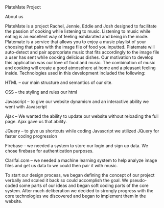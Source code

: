 PlateMate Project

About us

PlateMate is a project Rachel, Jennie, Eddie and Josh designed to facilitate the passion of cooking while listening to music. Listening to music while eating is an excellent way of feeling exhilarated and being in the mode. Platemate is a service that allows you to enjoy a music playlist of your choosing that pairs with the image file of food you inputted. Platemate will auto-detect and pair appropriate music that fits accordingly to the image file a user has sent while cooking delicious dishes. Our motivation to develop this application was our love of food and music. The combination of music and cooking will create a good atmosphere at home and a pleasant feeling inside. 
Technologies used in this development included the following:

HTML – our main structure and semantics of our site.

CSS – the styling and rules our html

Javascript – to give our website dynamism and an interactive ability we went with Javascript

Ajax – We wanted the ability to update our website without reloading the full page. Ajax gave us that ability.

JQuery – to give us shortcuts while coding Javascript we utilized JQuery for faster coding progression

Firebase – we needed a system to store our login and sign up data. We chose firebase for authentication purposes.

Clarifai.com – we needed a machine learning system to help analyze image files and get us data to we could then pair it with music.

To start our design process, we began defining the concept of our project verbally and scaled it back so could accomplish the goal. We pseudo-coded some parts of our ideas and began soft coding parts of the core system. After much deliberation we decided to strongly progress with the core technologies we discovered and began to implement them in the website. 
